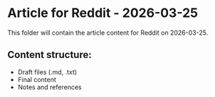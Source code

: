 # Article for Reddit - 2026-03-25

This folder will contain the article content for Reddit on 2026-03-25.

## Content structure:
- Draft files (.md, .txt)
- Final content
- Notes and references
